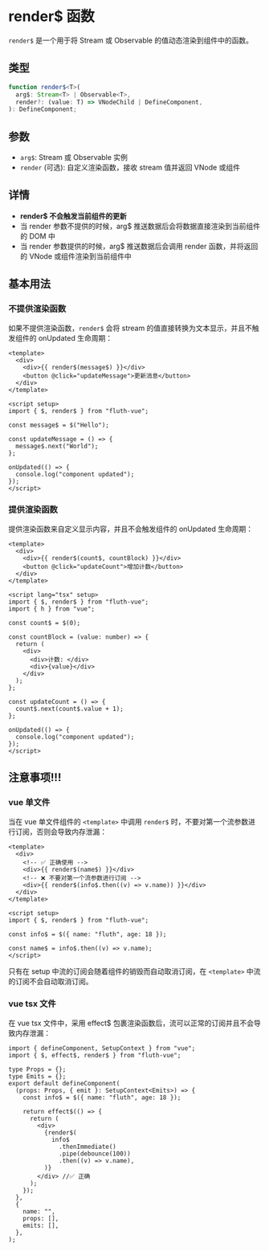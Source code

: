 # render$ 函数

`render$` 是一个用于将 Stream 或 Observable 的值动态渲染到组件中的函数。

## 类型

```typescript
function render$<T>(
  arg$: Stream<T> | Observable<T>,
  render?: (value: T) => VNodeChild | DefineComponent,
): DefineComponent;
```

## 参数

- `arg$`: Stream 或 Observable 实例
- `render` (可选): 自定义渲染函数，接收 stream 值并返回 VNode 或组件

## 详情

- **render$ 不会触发当前组件的更新**
- 当 render 参数不提供的时候，arg$ 推送数据后会将数据直接渲染到当前组件的 DOM 中
- 当 render 参数提供的时候，arg$ 推送数据后会调用 render 函数，并将返回的 VNode 或组件渲染到当前组件中

## 基本用法

### 不提供渲染函数

如果不提供渲染函数，`render$` 会将 stream 的值直接转换为文本显示，并且不触发组件的 onUpdated 生命周期：

```vue
<template>
  <div>
    <div>{{ render$(message$) }}</div>
    <button @click="updateMessage">更新消息</button>
  </div>
</template>

<script setup>
import { $, render$ } from "fluth-vue";

const message$ = $("Hello");

const updateMessage = () => {
  message$.next("World");
};

onUpdated(() => {
  console.log("component updated");
});
</script>
```

### 提供渲染函数

提供渲染函数来自定义显示内容，并且不会触发组件的 onUpdated 生命周期：

```vue
<template>
  <div>
    <div>{{ render$(count$, countBlock) }}</div>
    <button @click="updateCount">增加计数</button>
  </div>
</template>

<script lang="tsx" setup>
import { $, render$ } from "fluth-vue";
import { h } from "vue";

const count$ = $(0);

const countBlock = (value: number) => {
  return (
    <div>
      <div>计数: </div>
      <div>{value}</div>
    </div>
  );
};

const updateCount = () => {
  count$.next(count$.value + 1);
};

onUpdated(() => {
  console.log("component updated");
});
</script>
```

## 注意事项!!!

### vue 单文件

当在 vue 单文件组件的 `<template>` 中调用 `render$` 时，不要对第一个流参数进行订阅，否则会导致内存泄漏：

```vue
<template>
  <div>
    <!-- ✅ 正确使用 -->
    <div>{{ render$(name$) }}</div>
    <!-- ❌ 不要对第一个流参数进行订阅 -->
    <div>{{ render$(info$.then((v) => v.name)) }}</div>
  </div>
</template>

<script setup>
import { $, render$ } from "fluth-vue";

const info$ = $({ name: "fluth", age: 18 });

const name$ = info$.then((v) => v.name);
</script>
```

只有在 setup 中流的订阅会随着组件的销毁而自动取消订阅，在 `<template>` 中流的订阅不会自动取消订阅。

### vue tsx 文件

在 vue tsx 文件中，采用 effect$ 包裹渲染函数后，流可以正常的订阅并且不会导致内存泄漏：

```tsx
import { defineComponent, SetupContext } from "vue";
import { $, effect$, render$ } from "fluth-vue";

type Props = {};
type Emits = {};
export default defineComponent(
  (props: Props, { emit }: SetupContext<Emits>) => {
    const info$ = $({ name: "fluth", age: 18 });

    return effect$(() => {
      return (
        <div>
          {render$(
            info$
              .thenImmediate()
              .pipe(debounce(100))
              .then((v) => v.name),
          )}
        </div> //✅ 正确
      );
    });
  },
  {
    name: "",
    props: [],
    emits: [],
  },
);
```
